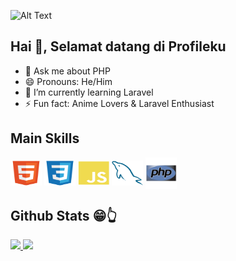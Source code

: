 ![Alt Text](https://user-images.githubusercontent.com/69864986/160632746-f60ebe1d-1d4f-4cee-b066-39892799eec8.gif)

## Hai 👋, Selamat datang di Profileku

- 💬 Ask me about PHP
- 😄 Pronouns: He/Him
- 🌱 I’m currently learning Laravel
- ⚡ Fun fact: Anime Lovers & Laravel Enthusiast

## Main Skills

<div style="display: inline_block">
  <img align="center" alt="HTML" height="40" width="50" src="https://raw.githubusercontent.com/devicons/devicon/master/icons/html5/html5-original.svg">
  <img align="center" alt="CSS" height="40" width="50" src="https://raw.githubusercontent.com/devicons/devicon/master/icons/css3/css3-original.svg">
  <img align="center" alt="Js" height="38" width="50" src="https://raw.githubusercontent.com/devicons/devicon/master/icons/javascript/javascript-plain.svg">
<!--   <img align="center" alt="React.js" height="40" width="50" src="https://raw.githubusercontent.com/devicons/devicon/master/icons/react/react-original.svg">
  <img align="center" alt="Next.js" height="40" width="50" src="https://raw.githubusercontent.com/devicons/devicon/master/icons/nextjs/nextjs-original.svg"> -->
  <img align="center" alt="Node.js" height="40" width="50" src="https://raw.githubusercontent.com/devicons/devicon/master/icons/mysql/mysql-original.svg">
<!--   <img align="center" alt="ruby" height="40" width="50" src="https://raw.githubusercontent.com/devicons/devicon/master/icons/ruby/ruby-original.svg"> -->
  <img align="center" alt="php" height="50" width="50" src="https://raw.githubusercontent.com/devicons/devicon/master/icons/php/php-original.svg">
</div>

## Github Stats 😁👆
<div>
<a href="https://github.com/rayhunts">
  <img height="180em" src="https://github-readme-stats.vercel.app/api/top-langs/?username=rayhunts&theme=radical&layout=compact" />
</a>
<a href="https://github.com/rayhunts">
  <img height="180em" src="https://github-readme-stats.vercel.app/api?username=rayhunts&show_icons=true&theme=onedark" />
</a>
</div>
